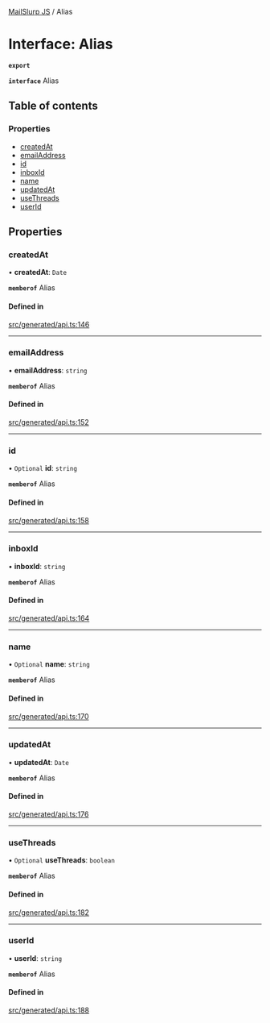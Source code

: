 [MailSlurp JS](../README.md) / Alias

# Interface: Alias

**`export`**

**`interface`** Alias

## Table of contents

### Properties

- [createdAt](Alias.md#createdat)
- [emailAddress](Alias.md#emailaddress)
- [id](Alias.md#id)
- [inboxId](Alias.md#inboxid)
- [name](Alias.md#name)
- [updatedAt](Alias.md#updatedat)
- [useThreads](Alias.md#usethreads)
- [userId](Alias.md#userid)

## Properties

### createdAt

• **createdAt**: `Date`

**`memberof`** Alias

#### Defined in

[src/generated/api.ts:146](https://github.com/mailslurp/mailslurp-client/blob/1460b4d/src/generated/api.ts#L146)

___

### emailAddress

• **emailAddress**: `string`

**`memberof`** Alias

#### Defined in

[src/generated/api.ts:152](https://github.com/mailslurp/mailslurp-client/blob/1460b4d/src/generated/api.ts#L152)

___

### id

• `Optional` **id**: `string`

**`memberof`** Alias

#### Defined in

[src/generated/api.ts:158](https://github.com/mailslurp/mailslurp-client/blob/1460b4d/src/generated/api.ts#L158)

___

### inboxId

• **inboxId**: `string`

**`memberof`** Alias

#### Defined in

[src/generated/api.ts:164](https://github.com/mailslurp/mailslurp-client/blob/1460b4d/src/generated/api.ts#L164)

___

### name

• `Optional` **name**: `string`

**`memberof`** Alias

#### Defined in

[src/generated/api.ts:170](https://github.com/mailslurp/mailslurp-client/blob/1460b4d/src/generated/api.ts#L170)

___

### updatedAt

• **updatedAt**: `Date`

**`memberof`** Alias

#### Defined in

[src/generated/api.ts:176](https://github.com/mailslurp/mailslurp-client/blob/1460b4d/src/generated/api.ts#L176)

___

### useThreads

• `Optional` **useThreads**: `boolean`

**`memberof`** Alias

#### Defined in

[src/generated/api.ts:182](https://github.com/mailslurp/mailslurp-client/blob/1460b4d/src/generated/api.ts#L182)

___

### userId

• **userId**: `string`

**`memberof`** Alias

#### Defined in

[src/generated/api.ts:188](https://github.com/mailslurp/mailslurp-client/blob/1460b4d/src/generated/api.ts#L188)
